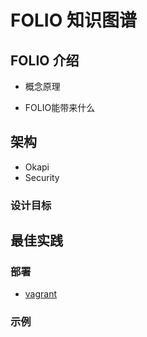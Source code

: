 # **FOLIO 知识图谱**

## **FOLIO 介绍**

- 概念原理

- FOLIO能带来什么

## **架构**
- Okapi
- Security


### **设计目标**



## **最佳实践**

### **部署**
- [vagrant](https://app.vagrantup.com/folio)


### **示例**
  
